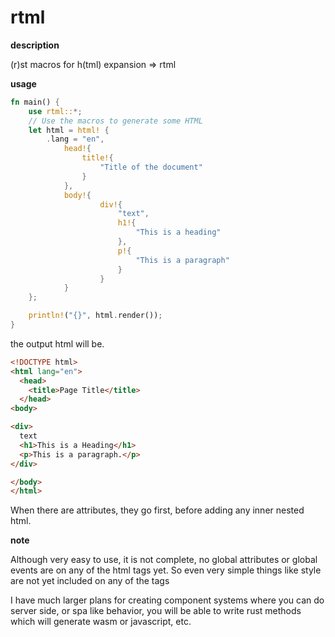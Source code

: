 # rtml

__**description**__

(r)st macros for h(tml) expansion => rtml

__**usage**__

```rust
fn main() {
    use rtml::*;
    // Use the macros to generate some HTML
    let html = html! {
        .lang = "en",
            head!{
                title!{
                    "Title of the document"
                }
            },
            body!{
                    div!{
                        "text",
                        h1!{
                            "This is a heading"
                        },
                        p!{
                            "This is a paragraph"
                        }
                    }
            }
    };

    println!("{}", html.render());
}
```

the output html will be.
```html
<!DOCTYPE html>
<html lang="en">
  <head>
    <title>Page Title</title>
  </head>
<body>

<div>
  text
  <h1>This is a Heading</h1>
  <p>This is a paragraph.</p>
</div>

</body>
</html> 
```

When there are attributes, they go first, before adding any inner nested html.

__**note**__

Although very easy to use, it is not complete, no global attributes or global events are on any of the html tags yet. So even very simple things like style are not yet included on any of the tags

I have much larger plans for creating component systems where you can do server side, or spa like behavior, you will be able to write rust methods which will generate wasm or javascript, etc.
